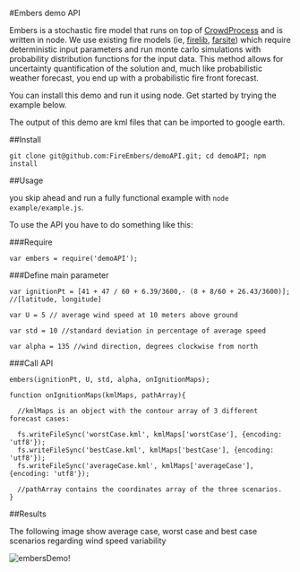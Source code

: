 #Embers demo API 

Embers is a stochastic fire model that runs on top of [CrowdProcess](http://crowdprocess.com) and is written in node.
We use existing fire models (ie, [firelib](http://www.frames.gov/rcs/0/935.html), [farsite](https://collab.firelab.org/software/projects/farsite/repository/revisions/72/show/branches/api/c++)) which require deterministic input parameters and run monte carlo simulations with probability distribution functions for the input data. This method allows for uncertainty quantification of the solution and, much like probabilistic weather forecast, you end up with a probabilistic fire front forecast.


You can install this demo and run it using node. Get started by trying the example below.

The output of this demo are kml files that can be imported to google earth.

##Install


```
git clone git@github.com:FireEmbers/demoAPI.git; cd demoAPI; npm install
```

##Usage

you skip ahead and run a fully functional example with `node example/example.js`.


To use the API you have to do something like this:

###Require

```
var embers = require('demoAPI');
```
###Define main parameter

```
var ignitionPt = [41 + 47 / 60 + 6.39/3600,- (8 + 8/60 + 26.43/3600)]; //[latitude, longitude]

var U = 5 // average wind speed at 10 meters above ground

var std = 10 //standard deviation in percentage of average speed

var alpha = 135 //wind direction, degrees clockwise from north
```

###Call API
```
embers(ignitionPt, U, std, alpha, onIgnitionMaps);

function onIgnitionMaps(kmlMaps, pathArray){

  //kmlMaps is an object with the contour array of 3 different forecast cases:

  fs.writeFileSync('worstCase.kml', kmlMaps['worstCase'], {encoding: 'utf8'});
  fs.writeFileSync('bestCase.kml', kmlMaps['bestCase'], {encoding: 'utf8'});
  fs.writeFileSync('averageCase.kml', kmlMaps['averageCase'], {encoding: 'utf8'});

  //pathArray contains the coordinates array of the three scenarios.
}

```

##Results

The following image show average case, worst case and best case scenarios regarding wind speed variability

![embersDemo!](https://raw.github.com/FireEmbers/demoAPI/master/example/embersDemo.png)


